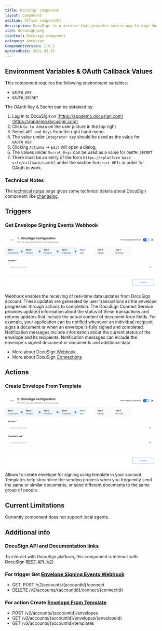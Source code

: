 ```yaml
---
title: Docusign component
layout: component
section: Office components
description: DocuSign is a service that provides secure way to sign documents electronically.
icon: docusign.png
icontext: Docusign component
category: docusign
ComponentVersion: 1.0.3
updatedDate: 2021-03-25
---
```


## Environment Variables & OAuth Callback Values

This component requires the following environment variables:
* `OAUTH_KEY`
* `OAUTH_SECRET`

The OAuth Key & Secret can be obtained by:

1. Log in to DocuSign on [https://appdemo.docusign.com](https://appdemo.docusign.com)
2. Click `Go to Admin` on the user picture in the top right
3. Select `API and Keys` from the right hand menu.
4. The value under `Integrator Key` should be used as the value for `OAUTH_KEY`
5. Clicking `Actions` -> `Edit` will open a dialog.
6. The values under `Secret Keys` can be used as a value for `OAUTH_SECRET`
7. There must be an entry of the form `https://<platform base
url>/callback/oauth2` under the section `Redirect URIs` in order for OAuth to
work.

### Technical Notes

The [technical notes](technical-notes) page gives some technical details about DocuSign component like [changelog](/components/docusign/technical-notes#changelog).

## Triggers

### Get Envelope Signing Events Webhook

![Get Envelope Signing Events Webhook](img/get-envelope-trigger.png)

Webhook enables the receiving of real-time data updates from DocuSign account. These updates are generated by user transactions as the envelope progresses through actions to completion. The DocuSign Connect Service provides updated information about the status of these transactions and returns updates that include the actual content of document form fields.
For example, your application can be notified whenever an individual recipient signs a document or when an envelope is fully signed and completed. Notification messages include information about the current status of the envelope and its recipients. Notification messages can include the envelope's signed document or documents and additional data.
  * More about DocuSign [Webhook](https://developers.docusign.com/esign-rest-api/code-examples/webhook-status)
  * More about DocuSign [Connections](https://developers.docusign.com/esign-rest-api/guides/connect)

## Actions

### Create Envelope From Template

![Create Envelope From Template](img/create-envelope-from-template.png)

Allows to create envelope for signing using template in your account. Templates help streamline the sending process when you frequently send the same or similar documents, or send different documents to the same group of people.

## Current Limitations

Currently component does not support local agents.

## Additional info

### DocuSign API and Documentation links

To interact with DocuSign platform, this component is interact with DocuSign [REST API (v2)](https://developers.docusign.com/esign-rest-api/reference)

### For trigger Get [Envelope Signing Events Webhook](https://developers.docusign.com/esign-rest-api/reference/Connect/ConnectConfigurations)

  * GET, POST /v2/accounts/{accountId}/connect
  * DELETE /v2/accounts/{accountId}/connect/{connectId}

### For action Create [Envelope From Template](https://developers.docusign.com/esign-rest-api/reference/Envelopes/Envelopes)

  * POST /v2/accounts/{accountId}/envelopes
  * GET /v2/accounts/{accountId}/envelopes/{envelopeId}
  * GET /v2/accounts/{accountId}/templates
